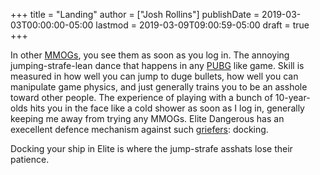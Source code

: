 +++
title = "Landing"
author = ["Josh Rollins"]
publishDate = 2019-03-03T00:00:00-05:00
lastmod = 2019-03-09T09:00:59-05:00
draft = true
+++

In other [MMOGs](https://en.wikipedia.org/wiki/Massively%5Fmultiplayer%5Fonline%5Fgame), you see them as soon as you log in. The annoying jumping-strafe-lean dance that happens in any [PUBG](https://en.wikipedia.org/wiki/PlayerUnknown%2527s%5FBattlegrounds) like game. Skill  is measured in how well you can jump to duge bullets, how well you can manipulate game physics, and just generally trains you to be an asshole toward other people. The experience of playing with a bunch of 10-year-olds hits you in the face like a cold shower as soon as I log in, generally keeping me away from trying any MMOGs. Elite Dangerous has an execellent defence mechanism against such [griefers](https://www.urbandictionary.com/define.php?term=griefer): docking.

Docking your ship in Elite is where the jump-strafe asshats lose their patience.